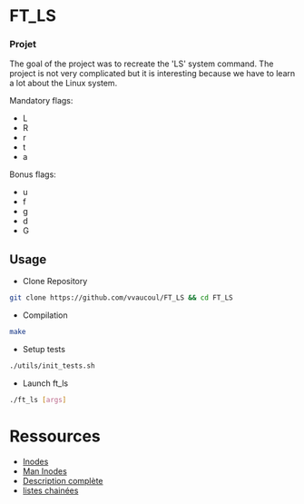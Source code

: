 # FT_LS

### Projet

The goal of the project was to recreate the 'LS' system command.
The project is not very complicated but it is interesting because we have to learn a lot about the Linux system.

Mandatory flags:

- L
- R
- r
- t
- a

Bonus flags:

- u
- f
- g
- d
- G

## Usage

- Clone Repository
```bash
git clone https://github.com/vvaucoul/FT_LS && cd FT_LS
```

- Compilation
```bash
make
```

- Setup tests
```bash
./utils/init_tests.sh
```

- Launch ft_ls
```bash
./ft_ls [args]
```

# Ressources

- [Inodes](https://fr.wikipedia.org/wiki/N%C5%93ud_d%27index)
- [Man Inodes](https://man7.org/linux/man-pages/man7/inode.7.html)
- [Description complète](https://www.malekal.com/la-commande-ls-linux-utilisation-et-exemples/)
- [listes chainées](https://www.geeksforgeeks.org/data-structures/linked-list/)
